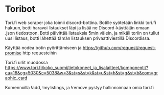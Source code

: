 # Toribot
Tori.fi web scraper joka toimii discord-bottina. Botille syötetään linkki tori.fi hakuun, botti haravoi listaukset läpi ja lisää ne Discord-käyttäjän omaan .json tiedostoon. Botti päivittää listauksia 5min välein, ja mikäli toriin on tullut uusi listaus, botti lähettää tämän listauksen privaattiviestillä Discordissa.

Käyttää nodea botin pyörittämiseen ja https://github.com/request/request-promise http requesteihin

Tori.fi urlit muodossa https://www.tori.fi/koko_suomi/tietokoneet_ja_lisalaitteet/komponentit?ca=18&cg=5030&c=5038&w=3&st=s&st=k&st=u&st=h&st=g&st=b&com=graphic_card

Komennoilla !add, !mylistings, ja !remove pystyy hallinnoimaan omia tori.fi 

